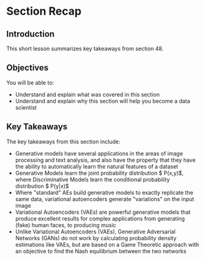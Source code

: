 
# Section Recap

## Introduction

This short lesson summarizes key takeaways from section 48.

## Objectives
You will be able to:
* Understand and explain what was covered in this section
* Understand and explain why this section will help you become a data scientist

## Key Takeaways

The key takeaways from this section include:

* Generative models have several applications in the areas of image processing and text analysis, and also have the property that they have the ability to automatically learn the natural features of a dataset
* Generative Models learn the joint probability distribution $ P(x,y)$, where Discriminative  Models learn the conditional probability distribution $ P(y|x)$
* Where "standard" AEs build generative models to exactly replicate the same data, variational autoencoders generate "variations" on the input image
* Variational Autoencoders (VAEs) are powerful generative models that produce excellent results for complex applications from generating (fake) human faces, to producing music
* Unlike Variational Autoencoders (VAEs), Generative Adversarial Networks  (GANs) do not work by calculating probability density estimations like VAEs, but are based on a Game Theoretic approach with an objective to find the Nash equilibrium between the two networks
